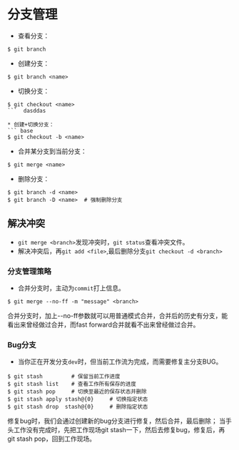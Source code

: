 # 分支管理

* 查看分支：
``` base
$ git branch
```

* 创建分支：
``` base
$ git branch <name>
```

* 切换分支：
``` base
$ git checkout <name>
```  dasddas

* 创建+切换分支：
``` base
$ git checkout -b <name>
```

* 合并某分支到当前分支：
``` base
$ git merge <name>
```

* 删除分支：
``` base
$ git branch -d <name>
$ git branch -D <name>  # 强制删除分支
```

## 解决冲突

* `git merge <branch>`发现冲突时，`git status`查看冲突文件。
* 解决冲突后，再`git add <file>`,最后删除分支`git checkout -d <branch>`

### 分支管理策略
* 合并分支时，主动为`commit`打上信息。
``` base
$ git merge --no-ff -m "message" <branch>
```
合并分支时，加上--no-ff参数就可以用普通模式合并，合并后的历史有分支，能看出来曾经做过合并，而fast forward合并就看不出来曾经做过合并。

### Bug分支
* 当你正在开发分支`dev`时，但当前工作流为完成，而需要修复主分支BUG。
``` base
$ git stash         # 保留当前工作进度
$ git stash list    # 查看工作所有保存的进度
$ git stash pop     # 切换至最近的保存状态并删除
$ git stash apply stash@{0}     # 切换指定状态
$ git stash drop  stash@{0}     # 删除指定状态
```
修复bug时，我们会通过创建新的bug分支进行修复，然后合并，最后删除；
当手头工作没有完成时，先把工作现场git stash一下，然后去修复bug，修复后，再git stash pop，回到工作现场。
